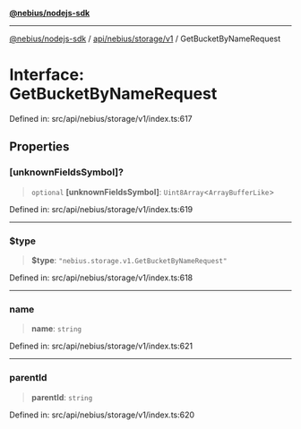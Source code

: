 [**@nebius/nodejs-sdk**](../../../../../README.md)

---

[@nebius/nodejs-sdk](../../../../../README.md) / [api/nebius/storage/v1](../README.md) / GetBucketByNameRequest

# Interface: GetBucketByNameRequest

Defined in: src/api/nebius/storage/v1/index.ts:617

## Properties

### \[unknownFieldsSymbol\]?

> `optional` **\[unknownFieldsSymbol\]**: `Uint8Array`\<`ArrayBufferLike`\>

Defined in: src/api/nebius/storage/v1/index.ts:619

---

### $type

> **$type**: `"nebius.storage.v1.GetBucketByNameRequest"`

Defined in: src/api/nebius/storage/v1/index.ts:618

---

### name

> **name**: `string`

Defined in: src/api/nebius/storage/v1/index.ts:621

---

### parentId

> **parentId**: `string`

Defined in: src/api/nebius/storage/v1/index.ts:620
